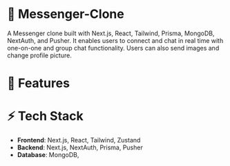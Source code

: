 # 💬 Messenger-Clone
A Messenger clone built with Next.js, React, Tailwind, Prisma, MongoDB, NextAuth, and Pusher. It enables users to connect and chat in real time with one-on-one and group chat functionality. Users can also send images and change profile picture.

# 🚀 Features

# ⚡️ Tech Stack
- **Frontend**: Next.js, React, Tailwind, Zustand
- **Backend**: Next.js, NextAuth, Prisma, Pusher
- **Database**: MongoDB, 
